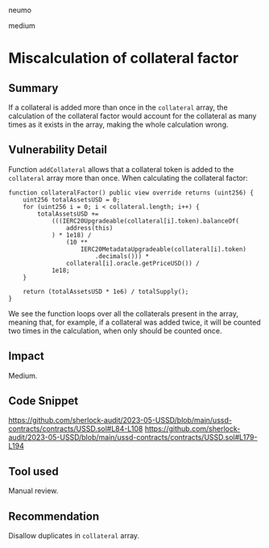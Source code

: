 neumo

medium

# Miscalculation of collateral factor

## Summary
If a collateral is added more than once in the `collateral` array, the calculation of the collateral factor would account for the collateral as many times as it exists in the array, making the whole calculation wrong.

## Vulnerability Detail
Function `addCollateral` allows that a collateral token is added to the `collateral` array more than once.
When calculating the collateral factor:
```solidity
function collateralFactor() public view override returns (uint256) {
	uint256 totalAssetsUSD = 0;
	for (uint256 i = 0; i < collateral.length; i++) {
		totalAssetsUSD +=
			(((IERC20Upgradeable(collateral[i].token).balanceOf(
				address(this)
			) * 1e18) /
				(10 **
					IERC20MetadataUpgradeable(collateral[i].token)
						.decimals())) *
				collateral[i].oracle.getPriceUSD()) /
			1e18;
	}

	return (totalAssetsUSD * 1e6) / totalSupply();
}
```

We see the function loops over all the collaterals present in the array, meaning that, for example, if a collateral was added twice, it will be counted two times in the calculation, when only should be counted once.

## Impact
Medium.

## Code Snippet
https://github.com/sherlock-audit/2023-05-USSD/blob/main/ussd-contracts/contracts/USSD.sol#L84-L108
https://github.com/sherlock-audit/2023-05-USSD/blob/main/ussd-contracts/contracts/USSD.sol#L179-L194

## Tool used
Manual review.


## Recommendation
Disallow duplicates in `collateral` array.
